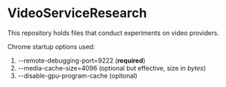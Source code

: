 # VideoServiceResearch
This repository holds files that conduct experiments on video providers.

Chrome startup options used:

1. --remote-debugging-port=9222 (**required**)
2. --media-cache-size=4096 (optional but effective, size in *bytes*)
3. --disable-gpu-program-cache (opitonal)

